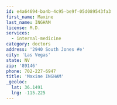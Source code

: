 ```yaml
---
id: e4a64694-ba4b-4c95-be9f-05d089543fa3
first_name: Maxine
last_name: INGHAM
license: M.D.
services:
  - internal-medicine
category: doctors
address: '2940 South Jones #e'
city: 'Las Vegas'
state: NV
zip: '89146'
phone: 702-227-6947
title: 'Maxine INGHAM'
_geoloc:
  lat: 36.1491
  lng: -115.225
---
```

